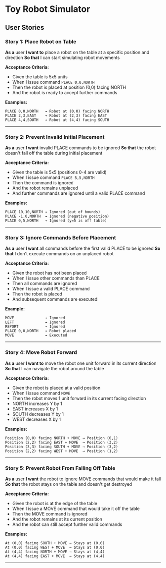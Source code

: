 # Toy Robot Simulator

## User Stories

### Story 1: Place Robot on Table

**As a** user
**I want to** place a robot on the table at a specific position and direction
**So that** I can start simulating robot movements

**Acceptance Criteria:**

- Given the table is 5x5 units
- When I issue command `PLACE 0,0,NORTH`
- Then the robot is placed at position (0,0) facing NORTH
- And the robot is ready to accept further commands

**Examples:**

```
PLACE 0,0,NORTH   → Robot at (0,0) facing NORTH
PLACE 2,3,EAST    → Robot at (2,3) facing EAST
PLACE 4,4,SOUTH   → Robot at (4,4) facing SOUTH
```

---

### Story 2: Prevent Invalid Initial Placement

**As a** user
**I want** invalid PLACE commands to be ignored
**So that** the robot doesn't fall off the table during initial placement

**Acceptance Criteria:**

- Given the table is 5x5 (positions 0-4 are valid)
- When I issue command `PLACE 5,5,NORTH`
- Then the command is ignored
- And the robot remains unplaced
- And further commands are ignored until a valid PLACE command

**Examples:**

```
PLACE 10,10,NORTH → Ignored (out of bounds)
PLACE -1,0,NORTH  → Ignored (negative position)
PLACE 0,5,NORTH   → Ignored (y=5 is off table)
```

---

### Story 3: Ignore Commands Before Placement

**As a** user
**I want** all commands before the first valid PLACE to be ignored
**So that** I don't execute commands on an unplaced robot

**Acceptance Criteria:**

- Given the robot has not been placed
- When I issue other commands than PLACE
- Then all commands are ignored
- When I issue a valid PLACE command
- Then the robot is placed
- And subsequent commands are executed

**Example:**

```
MOVE              → Ignored
LEFT              → Ignored
REPORT            → Ignored
PLACE 0,0,NORTH   → Robot placed
MOVE              → Executed
```

---

### Story 4: Move Robot Forward

**As a** user
**I want to** move the robot one unit forward in its current direction
**So that** I can navigate the robot around the table

**Acceptance Criteria:**

- Given the robot is placed at a valid position
- When I issue command `MOVE`
- Then the robot moves 1 unit forward in its current facing direction
- NORTH increases Y by 1
- EAST increases X by 1
- SOUTH decreases Y by 1
- WEST decreases X by 1

**Examples:**

```
Position (0,0) facing NORTH + MOVE → Position (0,1)
Position (2,2) facing EAST + MOVE  → Position (3,2)
Position (3,3) facing SOUTH + MOVE → Position (3,2)
Position (2,2) facing WEST + MOVE  → Position (1,2)
```

---

### Story 5: Prevent Robot From Falling Off Table

**As a** user
**I want** the robot to ignore MOVE commands that would make it fall
**So that** the robot stays on the table and doesn't get destroyed

**Acceptance Criteria:**

- Given the robot is at the edge of the table
- When I issue a MOVE command that would take it off the table
- Then the MOVE command is ignored
- And the robot remains at its current position
- And the robot can still accept further valid commands

**Examples:**

```
At (0,0) facing SOUTH + MOVE → Stays at (0,0)
At (0,0) facing WEST + MOVE  → Stays at (0,0)
At (4,4) facing NORTH + MOVE → Stays at (4,4)
At (4,4) facing EAST + MOVE  → Stays at (4,4)
```

---
